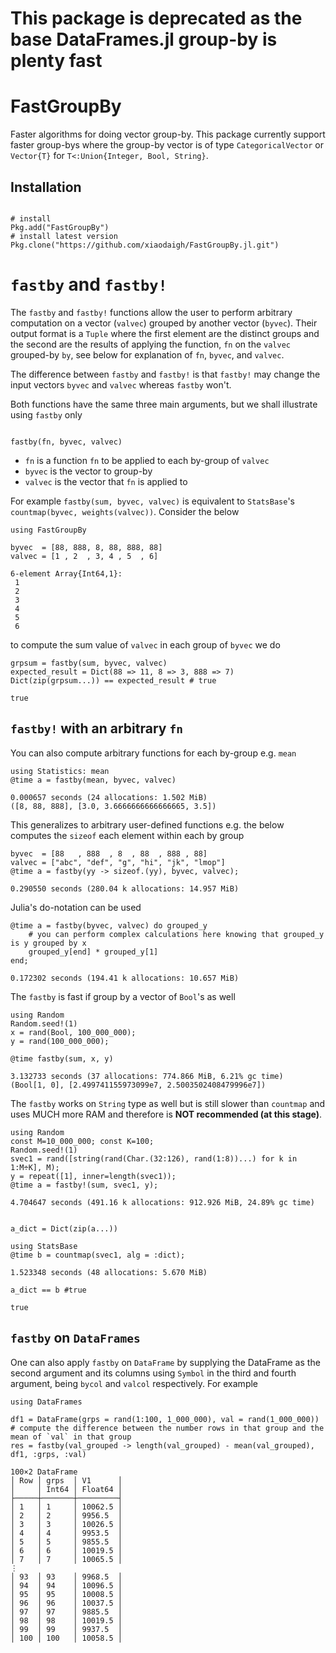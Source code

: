 # This package is deprecated as the base DataFrames.jl group-by is plenty fast

# FastGroupBy

Faster algorithms for doing vector group-by. This package currently support faster group-bys where the group-by vector is of type `CategoricalVector` or `Vector{T}` for `T<:Union{Integer, Bool, String}`.

## Installation

~~~~{.julia}

# install
Pkg.add("FastGroupBy")
# install latest version
Pkg.clone("https://github.com/xiaodaigh/FastGroupBy.jl.git")
~~~~~~~~~~~~~




# `fastby` and `fastby!`
The `fastby` and `fastby!` functions allow the user to perform arbitrary computation on a vector (`valvec`) grouped by another vector (`byvec`). Their output format is a `Tuple` where the first element are the distinct groups and the second are the results of applying the function, `fn` on the `valvec` grouped-by `by`, see below for explanation of `fn`, `byvec`, and `valvec`.

The difference between `fastby` and `fastby!` is that `fastby!` may change the input vectors `byvec` and `valvec` whereas `fastby` won't.

Both functions have the same three main arguments, but we shall illustrate using `fastby` only

~~~~{.julia}

fastby(fn, byvec, valvec)
~~~~~~~~~~~~~




* `fn` is a function `fn` to be applied to each by-group of `valvec`
* `byvec` is the vector to group-by
* `valvec` is the vector that `fn` is applied to

For example `fastby(sum, byvec, valvec)` is equivalent to `StatsBase`'s `countmap(byvec, weights(valvec))`. Consider the below

~~~~{.julia}
using FastGroupBy

byvec  = [88, 888, 8, 88, 888, 88]
valvec = [1 , 2  , 3, 4 , 5  , 6]
~~~~~~~~~~~~~


~~~~
6-element Array{Int64,1}:
 1
 2
 3
 4
 5
 6
~~~~




to compute the sum value of `valvec` in each group of `byvec` we do
~~~~{.julia}
grpsum = fastby(sum, byvec, valvec)
expected_result = Dict(88 => 11, 8 => 3, 888 => 7)
Dict(zip(grpsum...)) == expected_result # true
~~~~~~~~~~~~~


~~~~
true
~~~~





## `fastby!` with an arbitrary `fn`
You can also compute arbitrary functions for each by-group e.g. `mean`
~~~~{.julia}
using Statistics: mean
@time a = fastby(mean, byvec, valvec)
~~~~~~~~~~~~~


~~~~
0.000657 seconds (24 allocations: 1.502 MiB)
([8, 88, 888], [3.0, 3.6666666666666665, 3.5])
~~~~





This generalizes to arbitrary user-defined functions e.g. the below computes the `sizeof` each element within each by group
~~~~{.julia}
byvec  = [88   , 888  , 8  , 88  , 888 , 88]
valvec = ["abc", "def", "g", "hi", "jk", "lmop"]
@time a = fastby(yy -> sizeof.(yy), byvec, valvec);
~~~~~~~~~~~~~


~~~~
0.290550 seconds (280.04 k allocations: 14.957 MiB)
~~~~





Julia's do-notation can be used
~~~~{.julia}
@time a = fastby(byvec, valvec) do grouped_y
    # you can perform complex calculations here knowing that grouped_y is y grouped by x
    grouped_y[end] * grouped_y[1]
end;
~~~~~~~~~~~~~


~~~~
0.172302 seconds (194.41 k allocations: 10.657 MiB)
~~~~





The `fastby` is fast if group by a vector of `Bool`'s as well
~~~~{.julia}
using Random
Random.seed!(1)
x = rand(Bool, 100_000_000);
y = rand(100_000_000);

@time fastby(sum, x, y)
~~~~~~~~~~~~~


~~~~
3.132733 seconds (37 allocations: 774.866 MiB, 6.21% gc time)
(Bool[1, 0], [2.499741155973099e7, 2.5003502408479996e7])
~~~~





The `fastby` works on `String` type as well but is still slower than `countmap` and uses MUCH more RAM and therefore is **NOT recommended (at this stage)**.
~~~~{.julia}
using Random
const M=10_000_000; const K=100;
Random.seed!(1)
svec1 = rand([string(rand(Char.(32:126), rand(1:8))...) for k in 1:M÷K], M);
y = repeat([1], inner=length(svec1));
@time a = fastby!(sum, svec1, y);
~~~~~~~~~~~~~


~~~~
4.704647 seconds (491.16 k allocations: 912.926 MiB, 24.89% gc time)
~~~~



~~~~{.julia}

a_dict = Dict(zip(a...))

using StatsBase
@time b = countmap(svec1, alg = :dict);
~~~~~~~~~~~~~


~~~~
1.523348 seconds (48 allocations: 5.670 MiB)
~~~~



~~~~{.julia}
a_dict == b #true
~~~~~~~~~~~~~


~~~~
true
~~~~





## `fastby` on `DataFrames`
One can also apply `fastby` on `DataFrame` by supplying the DataFrame as the second argument and its columns using `Symbol` in the third and fourth argument, being `bycol` and `valcol` respectively. For example

~~~~{.julia}
using DataFrames

df1 = DataFrame(grps = rand(1:100, 1_000_000), val = rand(1_000_000))
# compute the difference between the number rows in that group and the mean of `val` in that group
res = fastby(val_grouped -> length(val_grouped) - mean(val_grouped), df1, :grps, :val)
~~~~~~~~~~~~~


~~~~
100×2 DataFrame
│ Row │ grps  │ V1      │
│     │ Int64 │ Float64 │
├─────┼───────┼─────────┤
│ 1   │ 1     │ 10062.5 │
│ 2   │ 2     │ 9956.5  │
│ 3   │ 3     │ 10026.5 │
│ 4   │ 4     │ 9953.5  │
│ 5   │ 5     │ 9855.5  │
│ 6   │ 6     │ 10019.5 │
│ 7   │ 7     │ 10065.5 │
⋮
│ 93  │ 93    │ 9968.5  │
│ 94  │ 94    │ 10096.5 │
│ 95  │ 95    │ 10008.5 │
│ 96  │ 96    │ 10037.5 │
│ 97  │ 97    │ 9885.5  │
│ 98  │ 98    │ 10019.5 │
│ 99  │ 99    │ 9937.5  │
│ 100 │ 100   │ 10058.5 │
~~~~


